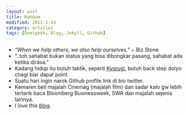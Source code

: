 ```yaml
---
layout: post
title: Random
modified: 2011-1-14
category: articles
tags: [Demigeek, Blog, Jekyll, Github]
---
```


- *"When we help others, we also help ourselves."* ~ Biz Stone 
- “..toh sahabat bukan status yang bisa dibongkar pasang, sahabat ada ketika dirasa.” 
- Kadang hidup itu butuh taktik, seperti [Kyorugi](http://www.youtube.com/watch?v=zlFJ0TURYuM), butuh back step dolyo chagi biar dapat point.
- Suatu hari ingin narok Github profile link di bio twitter. 
- Kemaren beli majalah Cinemag (majalah film) dan sadar kalo gw lebih tertarik baca Bloomberg Businessweek, SWA dan majalah sejenis lainnya.
- *I love this [blog](http://http://www.officesnapshots.com/ "Title")*.
